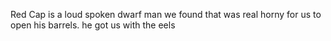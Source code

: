 Red Cap is a loud spoken dwarf man we found that was real horny for us to open his barrels.
he got us with the eels 